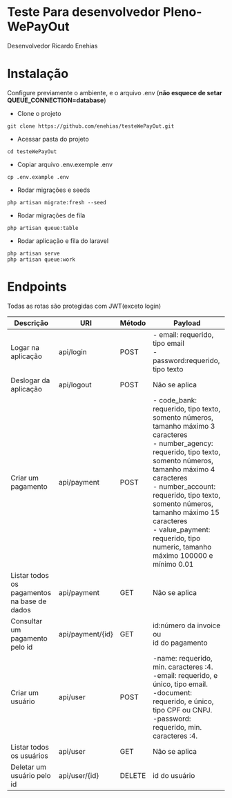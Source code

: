 # Teste Para desenvolvedor Pleno-WePayOut
Desenvolvedor Ricardo Enehias

# Instalação
Configure previamente o ambiente, e o arquivo .env (**não esquece de setar QUEUE_CONNECTION=database**)

- Clone o projeto 
```
git clone https://github.com/enehias/testeWePayOut.git
```
- Acessar pasta do projeto
```
cd testeWePayOut
```
- Copiar arquivo .env.exemple .env
```
cp .env.example .env
```
- Rodar migrações e seeds
```
php artisan migrate:fresh --seed
```
- Rodar migrações de fila
```
php artisan queue:table
```
- Rodar aplicação e fila do laravel
```
php artisan serve
php artisan queue:work
```
# Endpoints

Todas as rotas são protegidas com JWT(exceto login)

|Descrição | URI | Método |Payload | 
| ------| ------ | ------ |------ |
| Logar na aplicação| api/login | POST | - email: requerido, tipo email <br> -password:requerido, tipo texto  
| Deslogar da aplicação| api/logout | POST |Não se aplica
| Criar um pagamento | api/payment | POST | - code_bank: requerido, tipo texto, somento números, tamanho máximo 3 caracteres<br>- number_agency: requerido, tipo texto, somento números, tamanho máximo 4 caracteres<br>- number_account: requerido, tipo texto, somento números, tamanho máximo 15 caracteres<br>- value_payment: requerido, tipo numeric, tamanho máximo 100000 e mínimo 0.01|
| Listar todos os pagamentos na base de dados| api/payment | GET |Não se aplica
| Consultar um pagamento pelo id| api/payment/{id} | GET |id:número da invoice<br> ou<br> id do pagamento
| Criar um usuário|  api/user | POST | -name: requerido, min. caracteres :4. <br>-email: requerido, e único, tipo email. <br>-document: requerido, e único, tipo CPF ou CNPJ. <br>-password: requerido, min. caracteres :4.
| Listar todos os usuários|  api/user | GET |Não se aplica
| Deletar um usuário pelo id|  api/user/{id} | DELETE | id do usuário 
